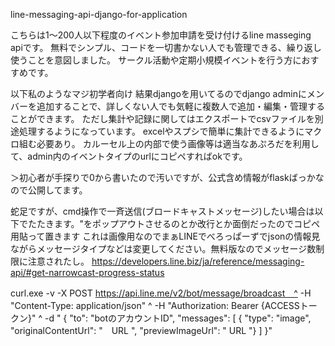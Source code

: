 line-messaging-api-django-for-application

こちらは1～200人以下程度のイベント参加申請を受け付けるline masseging apiです。
無料でシンプル、コードを一切書かない人でも管理できる、繰り返し使うことを意図しました。
サークル活動や定期小規模イベントを行う方におすすめです。

以下私のようなマジ初学者向け
結果djangoを用いてるのでdjango adminにメンバーを追加することで、詳しくない人でも気軽に複数人で追加・編集・管理することができます。
ただし集計や記録に関してはエクスポートでcsvファイルを別途処理するようになっています。
excelやスプシで簡単に集計できるようにマクロ組む必要あり。
カルーセル上の内部で使う画像等は適当なあぷろだを利用して、admin内のイベントタイプのurlにコピペすればokです。

＞初心者が手探りで0から書いたので汚いですが、公式含め情報がflaskばっかなので公開してます。


蛇足ですが、cmd操作で一斉送信(ブロードキャストメッセージ)したい場合は以下でたたきます。"をポップアウトさせるのとか改行とか面倒だったのでコピペ用貼って置きます
これは画像用なのでまぁLINEでべろっぱーずでjsonの情報見ながらメッセージタイプなどは変更してください。無料版なのでメッセージ数制限に注意されたし。
https://developers.line.biz/ja/reference/messaging-api/#get-narrowcast-progress-status


curl.exe -v -X POST https://api.line.me/v2/bot/message/broadcast　^
     -H "Content-Type: application/json" ^
     -H "Authorization: Bearer {ACCESSトークン}" ^
    -d " { \"to\": \"botのアカウントID\", \"messages\": [ { \"type\": \"image\", \"originalContentUrl\": \"　URL \", \"previewImageUrl\": \" URL \"} ] }"

